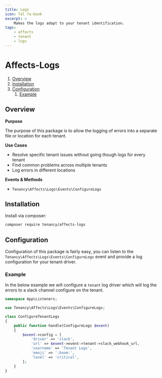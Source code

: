 ```yaml
---
title: Logs
icon: fal fa-book
excerpt: >
    Makes the logs adapt to your tenant identification.
tags:
    - affects
    - tenant
    - logs
---
```


# Affects-Logs

1. [Overview](#overview)
3. [Installation](#installation)
4. [Configuration](#configuration)
    1. [Example](#example)

## Overview

**Purpose**

The purpose of this package is to allow the logging of errors into a separate file or location for each tenant.

**Use Cases**

- Resolve specific tenant issues without going though logs for every tenant
- Find common problems across multiple tenants
- Log errors in different locations

**Events & Methods**

- `Tenancy\Affects\Logs\Events\ConfigureLogs`

## Installation
Install via composer:
```bash
composer require tenancy/affects-logs
```

## Configuration
Configuration of this package is fairly easy, you can listen to the `Tenancy\Affects\Logs\Events\ConfigureLogs` event and provide a log configuration for your tenant driver.

### Example
In the below example we will configure a `tenant` log driver which will log the errors to a slack channel configure on the tenant.
```php
namespace App\Listeners;

use Tenancy\Affects\Logs\Events\ConfigureLogs;

class ConfigureTenantLogs
{
    public function handle(ConfigureLogs $event)
    {
        $event->config = [
            'driver' => 'slack',
            'url' => $event->event->tenant->slack_webhook_url,
            'username' => 'Tenant Logs',
            'emoji' => ':boom:',
            'level' => 'critical',
        ];
    }
}
```
